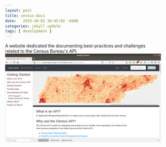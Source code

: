 ```yaml
---
layout: post
title: census-docs
date:   2019-10-02 10:45:02 -0400
categories: jekyll update
tags: [ development ]
---
```


A website dedicated the documenting best-practices and challenges related to the Census Bureau's API. ![census-docs](/media/post_covers/census-docs.png)